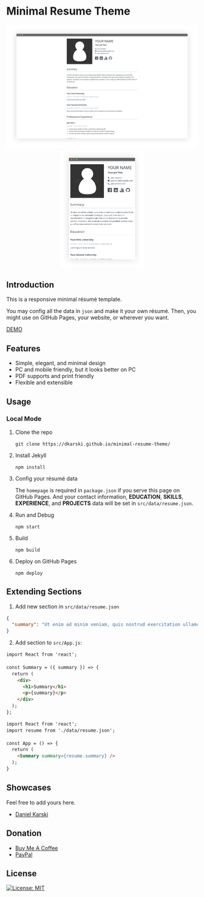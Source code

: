 # Minimal Resume Theme

<p align="center">
  <img src="screenshots/resume-desktop.png" width="578" />
  <img src="screenshots/resume-mobile.png" width="220" />
</p>

## Introduction

This is a responsive minimal résumé template.

You may config all the data in `json` and make it your own résumé. Then, you might use on GitHub Pages, your website, or wherever you want.

[DEMO](https://dkarski.github.io/minimal-resume-theme/)

## Features

* Simple, elegant, and minimal design
* PC and mobile friendly, but it looks better on PC
* PDF supports and print friendly
* Flexible and extensible

## Usage

### Local Mode

1. Clone the repo

    ```shell
    git clone https://dkarski.github.io/minimal-resume-theme/
    ```

2. Install Jekyll

    ```shell
    npm install
    ```

3. Config your résumé data

    The `homepage` is required in `package.json` if you serve this page on GitHub Pages. And your contact information, __EDUCATION__, __SKILLS__, __EXPERIENCE__, and __PROJECTS__ data will be set in `src/data/resume.json`.

4. Run and Debug

    ```shell
    npm start
    ```

5. Build

    ```shell
    npm build
    ```

6. Deploy on GitHub Pages

    ```shell
    npm deploy
    ```
    
## Extending Sections

1. Add new section in `src/data/resume.json`

  ```json
  {
    "summary": "Ut enim ad minim veniam, quis nostrud exercitation ullamco laboris nisi ut aliquip ex ea commodo consequat.",
  }
  ```

2. Add section to `src/App.js`:


  ```html
  import React from 'react';
  
  const Summary = ({ summary }) => {
    return (
      <div>
        <h1>Summary</h1>
        <p>{summary}</p>
      </div>
    );
  };

  ```
  
  ```html
  import React from 'react';
  import resume from './data/resume.json';
  
  const App = () => {
    return (
      <Summary summary={resume.summary} />
    );
  }
  ```

## Showcases

Feel free to add yours here.

* [Daniel Karski](https://danielkarski.pl/)

## Donation

* [Buy Me A Coffee](https://www.buymeacoffee.com/7eRzBIy)
* [PayPal](https://www.paypal.me/dkarski)

## License

[![License: MIT](https://img.shields.io/badge/License-MIT-blue.svg)](https://opensource.org/licenses/MIT)
